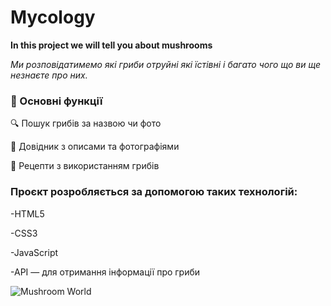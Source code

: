 # Mycology 
__In this project we will tell you about mushrooms__

_Ми розповідатимемо які гриби отруйні які їстівні і багато чого що ви ще незнаєте про них._


### 🌟 Основні функції
🔍 Пошук грибів за назвою чи фото

📖 Довідник з описами та фотографіями

🥗 Рецепти з використанням грибів



### Проєкт розробляється за допомогою таких технологій:

-HTML5

-CSS3 

-JavaScript

-API — для отримання інформації про гриби

![Mushroom World](https://i.pinimg.com/736x/b5/5e/88/b55e88c02f66678562eec10ad97c9afe.jpg)
